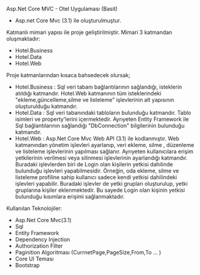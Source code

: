 Asp.Net Core MVC - Otel Uygulaması (Basit)

* Asp.net Core Mvc (3.1) ile oluşturulmuştur.

Katmanlı mimari yapısı ile proje geliştirilmiştir. Mimari 3 katmandan oluşmaktadır:
- Hotel.Business
- Hotel.Data
- Hotel.Web

Proje katmanlarından kısaca bahsedecek olursak;

* Hotel.Business : Sql veri tabanı bağlantılarının sağlandığı, isteklerin atıldığı katmandır. Hotel.Web katmanının tüm isteklerindeki "ekleme,güncelleme,silme ve listeleme" işlevlerinin alt yapısının oluşturulduğu katmandır.
* Hotel.Data : Sql veri tabanındaki tabloların bulunduğu katmandır. Tablo isimleri ve property'lerini içermektedir. Ayrıyeten Entity Framework ile Sql bağlantılarının sağlandığı "DbConnection" bilgilerinin bulunduğu katmandır.
* Hotel.Web : Asp.Net Core Mvc Web API (3.1) ile kodlanmıştır. Web katmanından yönetim işlevleri ayarlanıp, veri ekleme, silme , düzenleme ve listeleme işlevlerinin yapılması sağlanır. Ayrıyeten kullanıcılara erişim yetkilerinin verilmesi veya silinmesi işlevlerinin ayarlandığı katmandır. Buradaki işlevlerden biri de Login olan kişilerin yetkisi dahilinde bulunduğu işlevleri yapabilmesidir. Örneğin, oda ekleme, silme ve listeleme profiline sahip kullanıcı sadece kendi yetkisi dahilindeki işlevleri yapabilir. Buradaki işlevler de yetki grupları oluşturulup, yetki gruplarına kişiler eklenmektedir. Bu sayede Login olan kişinin yetkisi bulunduğu kısımlara erişimi sağlanmaktadır.

Kullanılan Teknolojiler:

- Asp.Net Core Mvc(3.1)
- Sql
- Entity Framework
- Dependency Injection
- Authorization Filter
- Paginition Algoritması (CurrnetPage,PageSize,From,To ... )
- Core UI Teması
- Bootstrap
